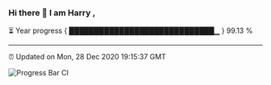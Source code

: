 ### Hi there 👋 I am Harry , 

⏳ Year progress { █████████████████████████████▁ } 99.13 %

---

⏰ Updated on Mon, 28 Dec 2020 19:15:37 GMT

![Progress Bar CI](https://github.com/duykhang68/duykhang68/workflows/Progress%20Bar%20CI/badge.svg)
